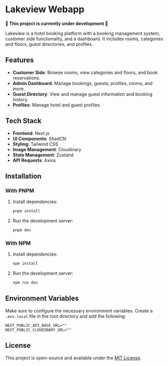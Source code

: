 # Lakeview Webapp

**🚧 This project is currently under development 🚧**

Lakeview is a hotel booking platform with a booking management system, customer side functionality, and a dashboard. It includes rooms, categories and floors, guest directories, and profiles.

## Features

- **Customer Side**: Browse rooms, view categories and floors, and book reservations.
- **Admin Dashboard**: Manage bookings, guests, profiles, rooms, and more.
- **Guest Directory**: View and manage guest information and booking history.
- **Profiles**: Manage hotel and guest profiles.

## Tech Stack

- **Frontend**: Next.js
- **UI Components**: ShadCN
- **Styling**: Tailwind CSS
- **Image Management**: Cloudinary
- **State Management**: Zustand
- **API Requests**: Axios

## Installation

### With PNPM

1. Install dependencies:
   ```bash
   pnpm install
   ```

2. Run the development server:
   ```bash
   pnpm dev
   ```

### With NPM

1. Install dependencies:
   ```bash
   npm install
   ```

2. Run the development server:
   ```bash
   npm run dev
   ```

## Environment Variables

Make sure to configure the necessary environment variables. Create a `.env.local` file in the root directory and add the following:

```env
NEXT_PUBLIC_API_BASE_URL=""
NEXT_PUBLIC_CLOUDINARY_URL=""
```

## License

This project is open-source and available under the [MIT License](LICENSE).
